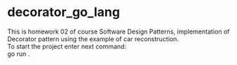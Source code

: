 # decorator_go_lang
This is homework 02 of course Software Design Patterns, implementation of Decorator pattern using the example of car reconstruction.<br>
To start the project enter next command: <br>go run .
